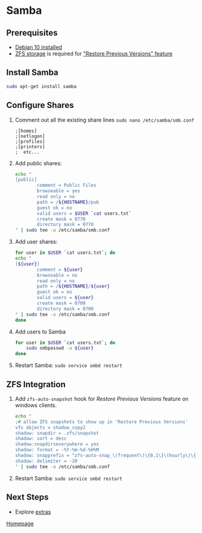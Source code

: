 # Samba

## Prerequisites

* [Debian 10 installed](../os/01_Debian_Headless.md)
* [ZFS storage](../storage/01_ZFS.md) is required for ["Restore Previous Versions" feature](#zfs-integration)


## Install Samba

```bash
sudo apt-get install samba
```

## Configure Shares

1. Comment out all the existing share lines `sudo nano /etc/samba/smb.conf`
    ```
    ;[homes]
    ;[netlogon]
    ;[profiles]
    ;[printers]
    ;  etc...
    ```
1. Add public shares:
    ```bash
    echo "
    [public]
            comment = Public Files
            browseable = yes
            read only = no
            path = /${HOSTNAME}/pub
            guest ok = no
            valid users = $USER `cat users.txt`
            create mask = 0770
            directory mask = 0770
    " | sudo tee -a /etc/samba/smb.conf
    ```
1. Add user shares:
    ```bash
    for user in $USER `cat users.txt`; do
    echo "
    [${user}]
            comment = ${user}
            browseable = no
            read only = no
            path = /${HOSTNAME}/${user}
            guest ok = no
            valid users = ${user}
            create mask = 0700
            directory mask = 0700
    " | sudo tee -a /etc/samba/smb.conf
    done
    ```
1. Add users to Samba
    ```bash
    for user in $USER `cat users.txt`; do
        sudo smbpasswd -a ${user}
    done
    ```
1. Restart Samba: `sudo service smbd restart`

## ZFS Integration
1. Add `zfs-auto-snapshot` hook for _Restore Previous Versions_ feature on windows clients.
    ```bash
    echo "
    ;# allow ZFS snapshots to show up in 'Restore Previous Versions'
    vfs objects = shadow_copy2
    shadow: snapdir = .zfs/snapshot
    shadow: sort = desc
    shadow:snapdirseverywhere = yes
    shadow: format = -%Y-%m-%d-%H%M
    shadow: snapprefix = ^zfs-auto-snap_\(frequent\)\{0,1\}\(hourly\)\{0,1\}\(daily\)\{0,1\}\(monthly\)\{0,1\}
    shadow: delimiter = -20
    " | sudo tee -a /etc/samba/smb.conf
    ```
1. Restart Samba: `sudo service smbd restart`



## Next Steps

* Explore [extras](../README.md#extras)


[Homepage](../README.md)
